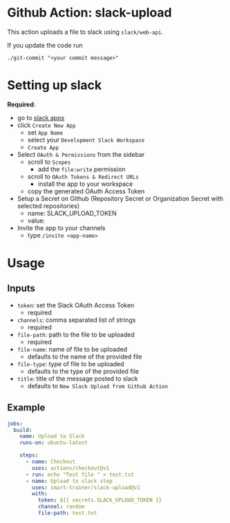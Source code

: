 # Github Action: slack-upload

This action uploads a file to slack using `slack/web-api`.

If you update the code run 

```
./git-commit "<your commit message>"
```

# Setting up slack 

**Required**: 
  - go to [slack apps](https://api.slack.com/apps)
  - click `Create New App`
    - set `App Name`
    - select your `Development Slack Workspace`
    - `Create App`
  - Select `OAuth & Permissions` from the sidebar 
    - scroll to `Scopes` 
      - add the `file:write` permission
    - scroll to `OAuth Tokens & Redirect URLs`
      - install the app to your workspace
    - copy the generated OAuth Access Token 
  - Setup a Secret on Github (Repository Secret or Organization Secret with selected repositories)
    - name: SLACK_UPLOAD_TOKEN
    - value: <generated Slack OAuth Access Token>
  - Invite the app to your channels 
    - type `/invite <app-name>`
  

# Usage

## Inputs

- `token`: set the Slack OAuth Access Token
  - required
- `channels`: comma separated list of strings
  - required
- `file-path`: path to the file to be uploaded 
  - required
- `file-name`: name of file to be uploaded 
  - defaults to the name of the provided file
- `file-type`: type of file to be uploaded 
  - defaults to the type of the provided file
- `title`: title of the message posted to slack 
  - defaults to `New Slack Upload from Github Action`

## Example 

```yaml
jobs:
  build:
    name: Upload to Slack
    runs-on: ubuntu-latest

    steps:
      - name: Checkout
        uses: actions/checkout@v1
      - run: echo "Test file " > test.txt
      - name: Upload to slack step
        uses: smart-trainer/slack-upload@v1
        with:
          token: ${{ secrets.SLACK_UPLOAD_TOKEN }}
          channel: random
          file-path: test.txt
```